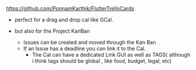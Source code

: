 https://github.com/PonnamKarthik/FlutterTrelloCards

- perfect for a drag and drop cal like GCal.


- but also for the Project KanBan
	- Issues can be created and moved through the Kan Ban
	- If an Issue has a deadline you can link it to the Cal.
		- The Cal can have a dedicated Link GUI as well as TAGS( although i think tags should be global , like food, budget, legal, etc)